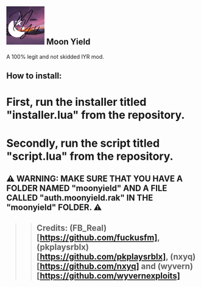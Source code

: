 ## <img src="mydevs-logo.png" alt="Moon Yield" height="100"> Moon Yield

A 100% legit and not skidded IYR mod.

## How to install:
# First, run the installer titled "installer.lua" from the repository.
# Secondly, run the script titled "script.lua" from the repository.
## ⚠ WARNING: MAKE SURE THAT YOU HAVE A FOLDER NAMED "moonyield" AND A FILE CALLED "auth.moonyield.rak" IN THE "moonyield" FOLDER. ⚠
>> ## Credits: (FB_Real)[https://github.com/fuckusfm], (pkplaysrblx)[https://github.com/pkplaysrblx], (nxyq)[https://github.com/nxyq] and (wyvern)[https://github.com/wyvernexploits]

